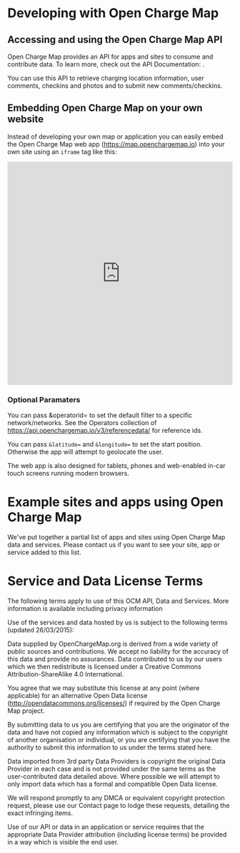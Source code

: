 # Developing with Open Charge Map

## Accessing and using the Open Charge Map API
Open Charge Map provides an API for apps and sites to consume and contribute data. To learn more, check out the API Documentation: .

You can use this API to retrieve charging location information, user comments, checkins and photos and to submit new comments/checkins.

## Embedding Open Charge Map on your own website
Instead of developing your own map or application you can easily embed the Open Charge Map web app (https://map.openchargemap.io) into your own site using an `iframe` tag like this:

<iframe src="https://map.openchargemap.io/?mode=embedded" allow="geolocation" frameborder="0" width="100%" height="500px"></iframe>

### Optional Paramaters
You can pass &operatorid=<operator id> to set the default filter to a specific network/networks. See the Operators collection of https://api.openchargemap.io/v3/referencedata/ for reference ids.

You can pass `&latitude=` and `&longitude=` to set the start position. Otherwise the app will attempt to geolocate the user.

The web app is also designed for tablets, phones and web-enabled in-car touch screens running modern browsers.

# Example sites and apps using Open Charge Map
We've put together a partial list of apps and sites using Open Charge Map data and services. Please contact us if you want to see your site, app or service added to this list.

# Service and Data License Terms
The following terms apply to use of this OCM API, Data and Services. More information is available including privacy information

Use of the services and data hosted by us is subject to the following terms (updated 26/03/2015):

Data supplied by OpenChargeMap.org is derived from a wide variety of public sources and contributions. We accept no liability for the accuracy of this data and provide no assurances.
Data contributed to us by our users which we then redistribute is licensed under a Creative Commons Attribution-ShareAlike 4.0 International.

You agree that we may substitute this license at any point (where applicable) for an alternative Open Data license (http://opendatacommons.org/licenses/) if required by the Open Charge Map project.

By submitting data to us you are certifying that you are the originator of the data and have not copied any information which is subject to the copyright of another organisation or individual, or you are certifying that you have the authority to submit this information to us under the terms stated here.

Data imported from 3rd party Data Providers is copyright the original Data Provider in each case and is not provided under the same terms as the user-contributed data detailed above. Where possible we will attempt to only import data which has a formal and compatible Open Data license.

We will respond promptly to any DMCA or equivalent copyright protection request, please use our Contact page to lodge these requests, detailing the exact infringing items.

Use of our API or data in an application or service requires that the appropriate Data Provider attribution (including license terms) be provided in a way which is visible the end user.